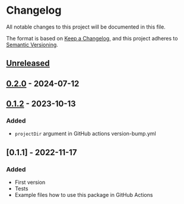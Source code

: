 # Changelog
All notable changes to this project will be documented in this file.

The format is based on [Keep a Changelog](https://keepachangelog.com/en/1.0.0/),
and this project adheres to [Semantic Versioning](https://semver.org/spec/v2.0.0.html).


## [Unreleased]

## [0.2.0] - 2024-07-12

## [0.1.2] - 2023-10-13
### Added
- `projectDir` argument in GitHub actions version-bump.yml

## [0.1.1] - 2022-11-17
### Added
- First version
- Tests
- Example files how to use this package in GitHub Actions


[Unreleased]: https://github.com/bulv1ne/poetry-bumpversioncompare/v0.2.0...HEAD
[0.2.0]: https://github.com/bulv1ne/poetry-bumpversioncompare/v0.1.2...v0.2.0
[0.1.2]: https://github.com/bulv1ne/poetry-bumpversioncompare/v0.1.1...v0.1.2
